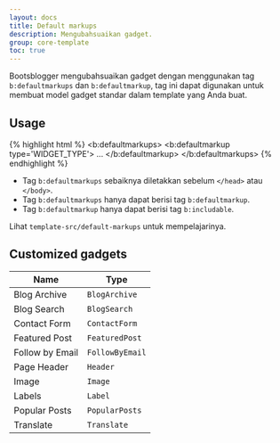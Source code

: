 ```yaml
---
layout: docs
title: Default markups
description: Mengubahsuaikan gadget.
group: core-template
toc: true
---
```


Bootsblogger mengubahsuaikan gadget dengan menggunakan tag `b:defaultmarkups` dan `b:defaultmarkup`, tag ini dapat digunakan untuk membuat model gadget standar dalam template yang Anda buat.

## Usage

{% highlight html %}
<b:defaultmarkups>
  <b:defaultmarkup type='WIDGET_TYPE'>
    ...
  </b:defaultmarkup>
</b:defaultmarkups>
{% endhighlight %}

- Tag `b:defaultmarkups` sebaiknya diletakkan sebelum `</head>` atau `</body>`.
- Tag `b:defaultmarkups` hanya dapat berisi tag `b:defaultmarkup`.
- Tag `b:defaultmarkup` hanya dapat berisi tag `b:includable`.

Lihat `template-src/default-markups` untuk mempelajarinya.

## Customized gadgets

<table class="table table-bordered table-striped table-responsive">
  <thead>
    <tr>
      <th>Name</th>
      <th>Type</th>
    </tr>
  </thead>
  <tbody>
    <tr>
      <td>Blog Archive</td>
      <td><code>BlogArchive</code></td>
    </tr>
    <tr>
      <td>Blog Search</td>
      <td><code>BlogSearch</code></td>
    </tr>
    <tr>
      <td>Contact Form</td>
      <td><code>ContactForm</code></td>
    </tr>
    <tr>
      <td>Featured Post</td>
      <td><code>FeaturedPost</code></td>
    </tr>
    <tr>
      <td>Follow by Email</td>
      <td><code>FollowByEmail</code></td>
    </tr>
    <tr>
      <td>Page Header</td>
      <td><code>Header</code></td>
    </tr>
    <tr>
      <td>Image</td>
      <td><code>Image</code></td>
    </tr>
    <tr>
      <td>Labels</td>
      <td><code>Label</code></td>
    </tr>
    <tr>
      <td>Popular Posts</td>
      <td><code>PopularPosts</code></td>
    </tr>
    <tr>
      <td>Translate</td>
      <td><code>Translate</code></td>
    </tr>
  </tbody>
</table>
